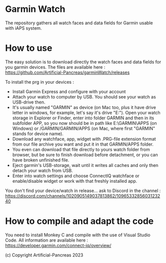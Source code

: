 # Garmin Watch

The repository gathers all watch faces and data fields for Garmin usable with iAPS system. 

# How to use 

The easy solution is to download directly the watch faces and data fields for you garmin devices. The files are available here : https://github.com/Artificial-Pancreas/garminWatch/releases 

To install the prg in your devices :
- Install Garmin Express and configure with your account
- Attach your watch to computer by USB. You should see your watch as USB-drive then.
- It's usually named "GARMIN" as device (on Mac too, plus it have drive letter in windows, for example, let's say it's drive "E:").
Open your watch storage in Explorer or Finder, enter into folder GARMIN and then in its subfolder APP, so you now should be in path like E:\GARMIN\APPS (on Windows) or /GARMIN/GARMIN/APPS  (on Mac, where first "GARMIN" stands for device name).
- Download any watchface, app, widget with .PRG-file extension format from our file archive you want and put it in that GARMIN/APPS folder.
- You even can download that file directly to yours watch folder from browser, but be sure to finish download before detachment, or you can have broken unfinished file.
- Eject garmin's USB-storage, wait until it writes all caches and only then detach your watch from USB.
- Enter into watch settings and choose ConnectIQ watchface or enable/disable widget or work with that freshly installed app.


You don't find your device/watch in release... ask to Discord in the channel : https://discord.com/channels/1020905149037813862/1096533285603123240 


# How to compile and adapt the code 

You need to install Monkey C and compile with the use of Visual Studio Code. 
All information are available here : https://developer.garmin.com/connect-iq/overview/ 


(c) Copyright Artificial-Pancreas 2023
